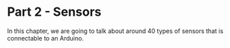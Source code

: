 # Part 2 - Sensors

In this chapter, we are going to talk about around 40 types of sensors that is connectable to an Arduino.
